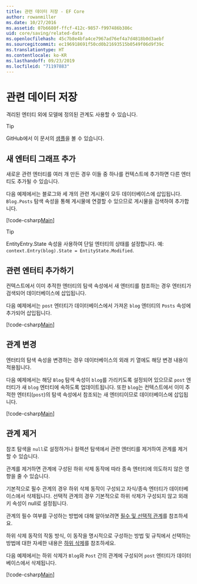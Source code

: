 ```yaml
---
title: 관련 데이터 저장 - EF Core
author: rowanmiller
ms.date: 10/27/2016
ms.assetid: 07b6680f-ffcf-412c-9857-f997486b386c
uid: core/saving/related-data
ms.openlocfilehash: 45c7b8e4bfa4ce7967ad76ef4a7d4818b0d3aebf
ms.sourcegitcommit: ec196918691f50cd0b21693515b0549f06d9f39c
ms.translationtype: HT
ms.contentlocale: ko-KR
ms.lasthandoff: 09/23/2019
ms.locfileid: "71197883"
---
```

# <a name="saving-related-data"></a>관련 데이터 저장

격리된 엔터티 외에 모델에 정의된 관계도 사용할 수 있습니다.

> [!TIP]  
> GitHub에서 이 문서의 [샘플](https://github.com/aspnet/EntityFramework.Docs/tree/master/samples/core/Saving/RelatedData/)을 볼 수 있습니다.

## <a name="adding-a-graph-of-new-entities"></a>새 엔터티 그래프 추가

새로운 관련 엔터티를 여러 개 만든 경우 이들 중 하나를 컨텍스트에 추가하면 다른 엔터티도 추가될 수 있습니다.

다음 예제에서는 블로그와 세 개의 관련 게시물이 모두 데이터베이스에 삽입됩니다. `Blog.Posts` 탐색 속성을 통해 게시물에 연결할 수 있으므로 게시물을 검색하여 추가합니다.

[!code-csharp[Main](../../../samples/core/Saving/RelatedData/Sample.cs#AddingGraphOfEntities)]

> [!TIP]  
> EntityEntry.State 속성을 사용하여 단일 엔터티의 상태를 설정합니다. 예: `context.Entry(blog).State = EntityState.Modified`.

## <a name="adding-a-related-entity"></a>관련 엔터티 추가하기

컨텍스트에서 이미 추적한 엔터티의 탐색 속성에서 새 엔터티를 참조하는 경우 엔터티가 검색되어 데이터베이스에 삽입됩니다.

다음 예제에서는 `post` 엔터티가 데이터베이스에서 가져온 `blog` 엔터티의 `Posts` 속성에 추가되어 삽입됩니다.

[!code-csharp[Main](../../../samples/core/Saving/RelatedData/Sample.cs#AddingRelatedEntity)]

## <a name="changing-relationships"></a>관계 변경

엔터티의 탐색 속성을 변경하는 경우 데이터베이스의 외래 키 열에도 해당 변경 내용이 적용됩니다.

다음 예제에서는 해당 `Blog` 탐색 속성이 `blog`를 가리키도록 설정되어 있으므로 `post` 엔터티가 새 `blog` 엔터티에 속하도록 업데이트됩니다. 또한 `blog`는 컨텍스트에서 이미 추적한 엔터티(`post`)의 탐색 속성에서 참조되는 새 엔터티이므로 데이터베이스에 삽입됩니다.

[!code-csharp[Main](../../../samples/core/Saving/RelatedData/Sample.cs#ChangingRelationships)]

## <a name="removing-relationships"></a>관계 제거

참조 탐색을 `null`로 설정하거나 컬렉션 탐색에서 관련 엔터티를 제거하여 관계를 제거할 수 있습니다.

관계를 제거하면 관계에 구성된 하위 삭제 동작에 따라 종속 엔터티에 의도하지 않은 영향을 줄 수 있습니다.

기본적으로 필수 관계의 경우 하위 삭제 동작이 구성되고 자식/종속 엔터티가 데이터베이스에서 삭제됩니다. 선택적 관계의 경우 기본적으로 하위 삭제가 구성되지 않고 외래 키 속성이 null로 설정됩니다.

관계의 필수 여부를 구성하는 방법에 대해 알아보려면 [필수 및 선택적 관계](../modeling/relationships.md#required-and-optional-relationships)를 참조하세요.

하위 삭제 동작의 작동 방식, 이 동작을 명시적으로 구성하는 방법 및 규칙에서 선택하는 방법에 대한 자세한 내용은 [하위 삭제](cascade-delete.md)를 참조하세요.

다음 예제에서는 하위 삭제가 `Blog`와 `Post` 간의 관계에 구성되어 `post` 엔터티가 데이터베이스에서 삭제됩니다.

[!code-csharp[Main](../../../samples/core/Saving/RelatedData/Sample.cs#RemovingRelationships)]
